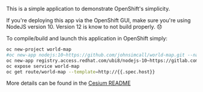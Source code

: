 This is a simple application to demonstrate OpenShift's simplicity.

If you're deploying this app via the OpenShift GUI, make sure you're using
NodeJS version 10.  Version 12 is know to not build properly.  :disappointed:

To compile/build and launch this application in OpenShift simply:

```bash
oc new-project world-map
#oc new-app nodejs:10~https://github.com/johnsimcall/world-map.git --name=world-map
oc new-app registry.access.redhat.com/ubi8/nodejs-10~https://gitlab.com/zews79/s2i-cesium --name=world-map-s2i
oc expose service world-map
oc get route/world-map --template=http://{{.spec.host}}
```

More details can be found in the [Cesium README](README-CesiumJS.md)
